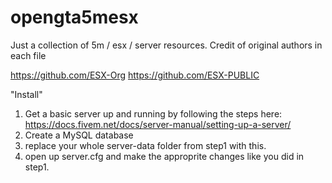 # opengta5mesx
Just a collection of 5m / esx / server resources. Credit of original authors in each file



https://github.com/ESX-Org
https://github.com/ESX-PUBLIC

"Install"
1) Get a basic server up and running by following the steps here:
    https://docs.fivem.net/docs/server-manual/setting-up-a-server/
2) Create a MySQL database 
3) replace your whole server-data folder from step1 with this. 
4) open up server.cfg and make the approprite changes like you did in step1. 
